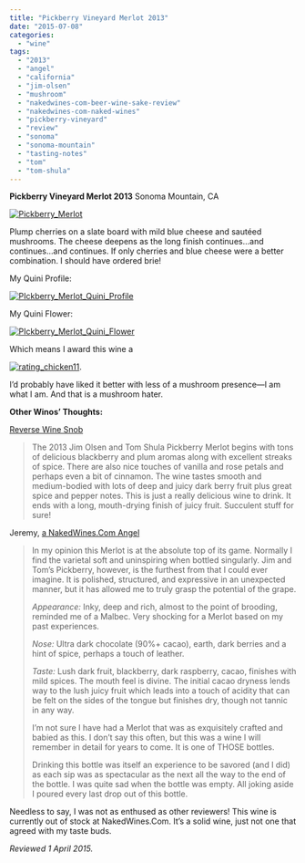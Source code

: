 ```yaml
---
title: "Pickberry Vineyard Merlot 2013"
date: "2015-07-08"
categories:
  - "wine"
tags:
  - "2013"
  - "angel"
  - "california"
  - "jim-olsen"
  - "mushroom"
  - "nakedwines-com-beer-wine-sake-review"
  - "nakedwines-com-naked-wines"
  - "pickberry-vineyard"
  - "review"
  - "sonoma"
  - "sonoma-mountain"
  - "tasting-notes"
  - "tom"
  - "tom-shula"
---
```


**Pickberry Vineyard Merlot 2013** Sonoma Mountain, CA

[![Pickberry_Merlot](http://s3.amazonaws.com/thegourmez-wpmedia/2015/06/Pickberry_Merlot-500x446.jpg)](http://s3.amazonaws.com/thegourmez-wpmedia/2015/06/Pickberry_Merlot.jpg)

Plump cherries on a slate board with mild blue cheese and sautéed mushrooms. The cheese deepens as the long finish continues...and continues...and continues. If only cherries and blue cheese were a better combination. I should have ordered brie!

My Quini Profile:

[![PIckberry_Merlot_Quini_Profile](http://s3.amazonaws.com/thegourmez-wpmedia/2015/06/PIckberry_Merlot_Quini_Profile.jpg)](http://s3.amazonaws.com/thegourmez-wpmedia/2015/06/PIckberry_Merlot_Quini_Profile.jpg)

My Quini Flower:

[![PIckberry_Merlot_Quini_Flower](http://s3.amazonaws.com/thegourmez-wpmedia/2015/06/PIckberry_Merlot_Quini_Flower.jpg)](http://s3.amazonaws.com/thegourmez-wpmedia/2015/06/PIckberry_Merlot_Quini_Flower.jpg)

Which means I award this wine a

[![rating_chicken11](http://s3.amazonaws.com/thegourmez-wpmedia/2009/02/rating_chicken11.gif)](http://s3.amazonaws.com/thegourmez-wpmedia/2009/02/rating_chicken11.gif).

I’d probably have liked it better with less of a mushroom presence—I am what I am. And that is a mushroom hater.

**Other Winos’ Thoughts:**

[Reverse Wine Snob](http://www.reversewinesnob.com/2015/01/jim-olsen-and-tom-shula-pickberry-merlot.html)

> The 2013 Jim Olsen and Tom Shula Pickberry Merlot begins with tons of delicious blackberry and plum aromas along with excellent streaks of spice. There are also nice touches of vanilla and rose petals and perhaps even a bit of cinnamon. The wine tastes smooth and medium-bodied with lots of deep and juicy dark berry fruit plus great spice and pepper notes. This is just a really delicious wine to drink. It ends with a long, mouth-drying finish of juicy fruit. Succulent stuff for sure!

Jeremy, [a NakedWines.Com Angel](https://us.nakedwines.com/wines/jim-olsen-and-tom-shula-merlot-2013.htm)

> In my opinion this Merlot is at the absolute top of its game. Normally I find the varietal soft and uninspiring when bottled singularly. Jim and Tom’s Pickberry, however, is the furthest from that I could ever imagine. It is polished, structured, and expressive in an unexpected manner, but it has allowed me to truly grasp the potential of the grape.
>
> _Appearance:_ Inky, deep and rich, almost to the point of brooding, reminded me of a Malbec. Very shocking for a Merlot based on my past experiences.
>
> _Nose:_ Ultra dark chocolate (90%+ cacao), earth, dark berries and a hint of spice, perhaps a touch of leather.
>
> _Taste:_ Lush dark fruit, blackberry, dark raspberry, cacao, finishes with mild spices. The mouth feel is divine. The initial cacao dryness lends way to the lush juicy fruit which leads into a touch of acidity that can be felt on the sides of the tongue but finishes dry, though not tannic in any way.
>
> I’m not sure I have had a Merlot that was as exquisitely crafted and babied as this. I don’t say this often, but this was a wine I will remember in detail for years to come. It is one of THOSE bottles.
>
> Drinking this bottle was itself an experience to be savored (and I did) as each sip was as spectacular as the next all the way to the end of the bottle. I was quite sad when the bottle was empty. All joking aside I poured every last drop out of this bottle.

Needless to say, I was not as enthused as other reviewers! This wine is currently out of stock at NakedWines.Com. It’s a solid wine, just not one that agreed with my taste buds.

_Reviewed 1 April 2015._
